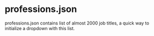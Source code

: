 # professions.json
professions.json contains list of almost 2000 job titles, a quick way to initialize a dropdown with this list.
